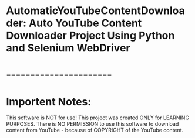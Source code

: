 # AutomaticYouTubeContentDownloader: Auto YouTube Content Downloader Project Using Python and Selenium WebDriver
# ----------------------
# Importent Notes:
This software is NOT for use! This project was created ONLY for LEARNING PURPOSES.
There is NO PERMISSION to use this software to download content from YouTube - because of COPYRIGHT of the YouTube content.
